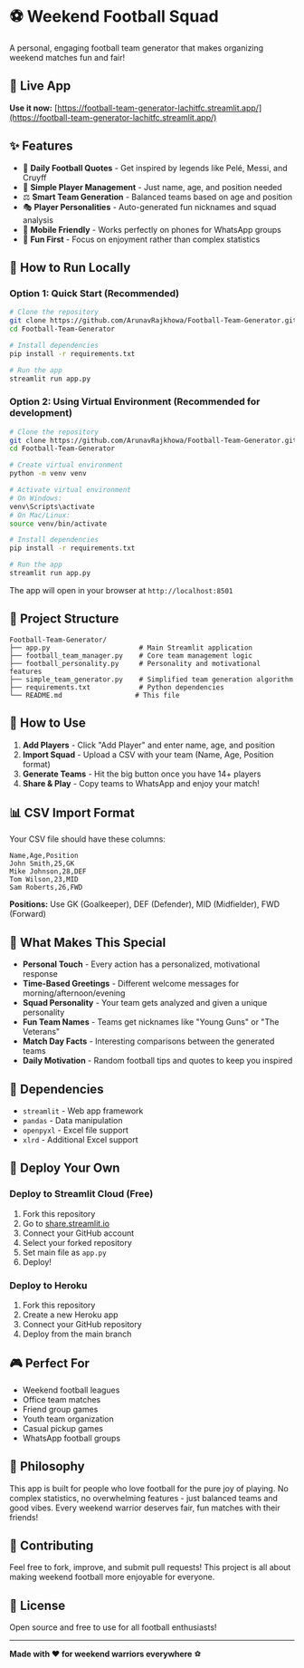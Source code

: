 # ⚽ Weekend Football Squad

A personal, engaging football team generator that makes organizing weekend matches fun and fair!

## 🚀 Live App

**Use it now:** [https://football-team-generator-lachitfc.streamlit.app/](https://football-team-generator-lachitfc.streamlit.app/)

## ✨ Features

- 🎯 **Daily Football Quotes** - Get inspired by legends like Pelé, Messi, and Cruyff
- 👥 **Simple Player Management** - Just name, age, and position needed
- ⚖️ **Smart Team Generation** - Balanced teams based on age and position
- 🎭 **Player Personalities** - Auto-generated fun nicknames and squad analysis
- 📱 **Mobile Friendly** - Works perfectly on phones for WhatsApp groups
- 🎉 **Fun First** - Focus on enjoyment rather than complex statistics

## 🏃 How to Run Locally

### Option 1: Quick Start (Recommended)
```bash
# Clone the repository
git clone https://github.com/ArunavRajkhowa/Football-Team-Generator.git
cd Football-Team-Generator

# Install dependencies
pip install -r requirements.txt

# Run the app
streamlit run app.py
```

### Option 2: Using Virtual Environment (Recommended for development)
```bash
# Clone the repository
git clone https://github.com/ArunavRajkhowa/Football-Team-Generator.git
cd Football-Team-Generator

# Create virtual environment
python -m venv venv

# Activate virtual environment
# On Windows:
venv\Scripts\activate
# On Mac/Linux:
source venv/bin/activate

# Install dependencies
pip install -r requirements.txt

# Run the app
streamlit run app.py
```

The app will open in your browser at `http://localhost:8501`

## 📁 Project Structure

```
Football-Team-Generator/
├── app.py                      # Main Streamlit application
├── football_team_manager.py    # Core team management logic
├── football_personality.py     # Personality and motivational features
├── simple_team_generator.py    # Simplified team generation algorithm
├── requirements.txt            # Python dependencies
└── README.md                  # This file
```

## 🎯 How to Use

1. **Add Players** - Click "Add Player" and enter name, age, and position
2. **Import Squad** - Upload a CSV with your team (Name, Age, Position format)
3. **Generate Teams** - Hit the big button once you have 14+ players
4. **Share & Play** - Copy teams to WhatsApp and enjoy your match!

## 📊 CSV Import Format

Your CSV file should have these columns:
```csv
Name,Age,Position
John Smith,25,GK
Mike Johnson,28,DEF
Tom Wilson,23,MID
Sam Roberts,26,FWD
```

**Positions:** Use GK (Goalkeeper), DEF (Defender), MID (Midfielder), FWD (Forward)

## 🌟 What Makes This Special

- **Personal Touch** - Every action has a personalized, motivational response
- **Time-Based Greetings** - Different welcome messages for morning/afternoon/evening
- **Squad Personality** - Your team gets analyzed and given a unique personality
- **Fun Team Names** - Teams get nicknames like "Young Guns" or "The Veterans"
- **Match Day Facts** - Interesting comparisons between the generated teams
- **Daily Motivation** - Random football tips and quotes to keep you inspired

## 🔧 Dependencies

- `streamlit` - Web app framework
- `pandas` - Data manipulation
- `openpyxl` - Excel file support
- `xlrd` - Additional Excel support

## 🚀 Deploy Your Own

### Deploy to Streamlit Cloud (Free)
1. Fork this repository
2. Go to [share.streamlit.io](https://share.streamlit.io)
3. Connect your GitHub account
4. Select your forked repository
5. Set main file as `app.py`
6. Deploy!

### Deploy to Heroku
1. Fork this repository
2. Create a new Heroku app
3. Connect your GitHub repository
4. Deploy from the main branch

## 🎮 Perfect For

- Weekend football leagues
- Office team matches
- Friend group games
- Youth team organization
- Casual pickup games
- WhatsApp football groups

## 💝 Philosophy

This app is built for people who love football for the pure joy of playing. No complex statistics, no overwhelming features - just balanced teams and good vibes. Every weekend warrior deserves fair, fun matches with their friends!

## 🤝 Contributing

Feel free to fork, improve, and submit pull requests! This project is all about making weekend football more enjoyable for everyone.

## 📄 License

Open source and free to use for all football enthusiasts!

---

**Made with ❤️ for weekend warriors everywhere** ⚽